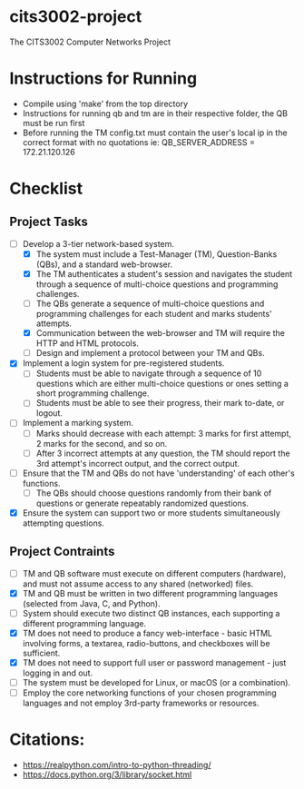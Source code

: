 # cits3002-project
The CITS3002 Computer Networks Project

# Instructions for Running
- Compile using 'make' from the top directory
- Instructions for running qb and tm are in their respective folder, the QB must be run first
- Before running the TM config.txt must contain the user's local ip in the correct format with no quotations ie: QB_SERVER_ADDRESS = 172.21.120.126   
        

# Checklist

## Project Tasks
- [ ] Develop a 3-tier network-based system.
    - [x] The system must include a Test-Manager (TM), Question-Banks (QBs), and a standard web-browser.
    - [x] The TM authenticates a student's session and navigates the student through a sequence of multi-choice questions and programming challenges.
    - [ ] The QBs generate a sequence of multi-choice questions and programming challenges for each student and marks students' attempts.
    - [x] Communication between the web-browser and TM will require the HTTP and HTML protocols.
    - [ ] Design and implement a protocol between your TM and QBs.
 
 - [x] Implement a login system for pre-registered students.
    - [ ] Students must be able to navigate through a sequence of 10 questions which are either multi-choice questions or ones setting a short programming challenge.
    - [ ] Students must be able to see their progress, their mark to-date, or logout.

- [ ] Implement a marking system.
    - [ ] Marks should decrease with each attempt: 3 marks for first attempt, 2 marks for the second, and so on.
    - [ ] After 3 incorrect attempts at any question, the TM should report the 3rd attempt's incorrect output, and the correct output.

 - [ ] Ensure that the TM and QBs do not have 'understanding' of each other's functions.
    - [ ] The QBs should choose questions randomly from their bank of questions or generate repeatably randomized questions.
 
 - [x] Ensure the system can support two or more students simultaneously attempting questions.

 ## Project Contraints
  - [ ] TM and QB software must execute on different computers (hardware), and must not assume access to any shared (networked) files.
  - [x] TM and QB must be written in two different programming languages (selected from Java, C, and Python).
  - [ ] System should execute two distinct QB instances, each supporting a different programming language.
  - [x] TM does not need to produce a fancy web-interface - basic HTML involving forms, a textarea, radio-buttons, and checkboxes will be sufficient.
  - [x] TM does not need to support full user or password management - just logging in and out.
  - [ ] The system must be developed for Linux, or macOS (or a combination).
  - [ ] Employ the core networking functions of your chosen programming languages and not employ 3rd-party frameworks or resources.

# Citations:
  - https://realpython.com/intro-to-python-threading/
  - https://docs.python.org/3/library/socket.html

